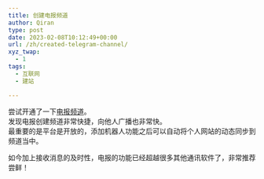 ```yaml
---
title: 创建电报频道
author: Qiran
type: post
date: 2023-02-08T10:12:49+00:00
url: /zh/created-telegram-channel/
xyz_twap:
  - 1
tags:
  - 互联网
  - 建站

---
```

尝试开通了一下<a rel="noreferrer noopener" href="https://t.me/qiranschannel" target="_blank">电报频道</a>。  
发现电报创建频道非常快捷，向他人广播也非常快。  
最重要的是平台是开放的，添加机器人功能之后可以自动将个人网站的动态同步到频道当中。 

如今加上接收消息的及时性，电报的功能已经超越很多其他通讯软件了，非常推荐尝鲜！